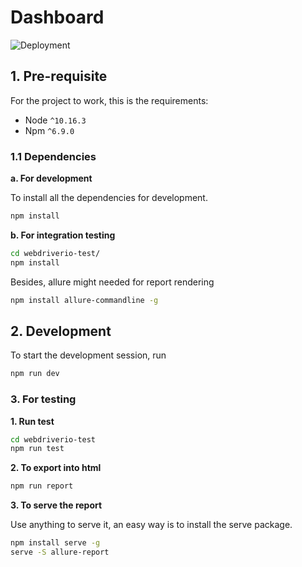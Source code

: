 # Dashboard
![Deployment](https://github.com/PGP1/Dashboard/workflows/Deployment/badge.svg)

## 1. Pre-requisite

For the project to work, this is the requirements:

-   Node `^10.16.3`
-   Npm `^6.9.0`

### 1.1 Dependencies

**a. For development**

To install all the dependencies for development.

```bash
npm install
```

**b. For integration testing**

```bash
cd webdriverio-test/
npm install 
```

Besides, allure might needed for report rendering

```bash
npm install allure-commandline -g
```

## 2. Development

To start the development session, run

```bash
npm run dev
```

### 3. For testing

**1. Run test**

```bash
cd webdriverio-test
npm run test 
```

**2. To export into html** 

```bash
npm run report
```

**3. To serve the report**

Use anything to serve it, an easy way is to install the serve package.

```bash
npm install serve -g
serve -S allure-report
```